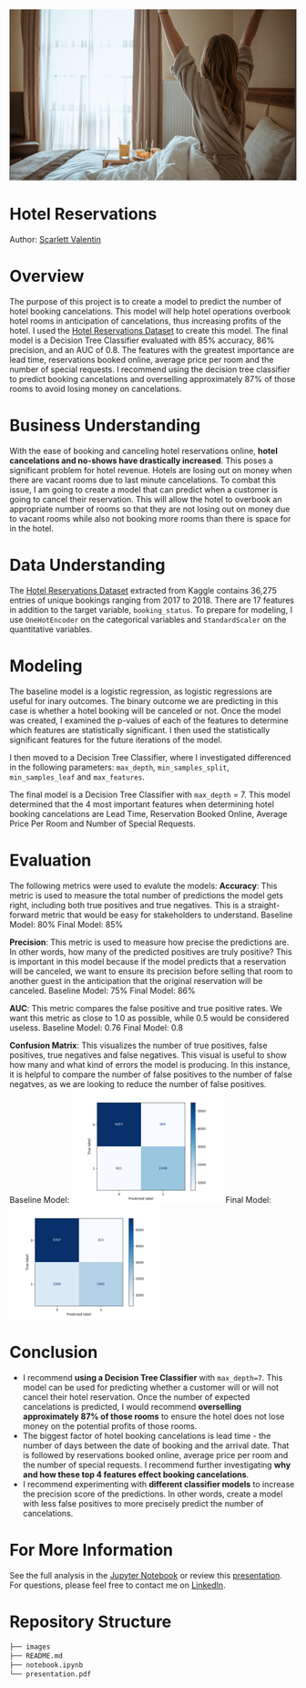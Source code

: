 <img src="images/banner.png/" style="height:300px">

# Hotel Reservations
Author: [Scarlett Valentin](https://www.linkedin.com/in/scarlett-valentin/)

# Overview
The purpose of this project is to create a model to predict the number of hotel booking cancelations. This model will help hotel operations overbook hotel rooms in anticipation of cancelations, thus increasing profits of the hotel. I used the [Hotel Reservations Dataset](https://www.kaggle.com/datasets/ahsan81/hotel-reservations-classification-dataset) to create this model. The final model is a Decision Tree Classifier evaluated with 85% accuracy, 86% precision, and an AUC of 0.8. The features with the greatest importance are lead time, reservations booked online, average price per room and the number of special requests. I recommend using the decision tree classifier to predict booking cancelations and overselling approximately 87% of those rooms to avoid losing money on cancelations.

# Business Understanding
With the ease of booking and canceling hotel reservations online, **hotel cancelations and no-shows have drastically increased**. This poses a significant problem for hotel revenue. Hotels are losing out on money when there are vacant rooms due to last minute cancelations. To combat this issue, I am going to create a model that can predict when a customer is going to cancel their reservation. This will allow the hotel to overbook an appropriate number of rooms so that they are not losing out on money due to vacant rooms while also not booking more rooms than there is space for in the hotel.

# Data Understanding
The [Hotel Reservations Dataset](https://www.kaggle.com/datasets/ahsan81/hotel-reservations-classification-dataset) extracted from Kaggle contains 36,275 entries of unique bookings ranging from 2017 to 2018. There are 17 features in addition to the target variable, `booking_status`. To prepare for modeling, I use `OneHotEncoder` on the categorical variables and `StandardScaler` on the quantitative variables.

# Modeling
The baseline model is a logistic regression, as logistic regressions are useful for inary outcomes. The binary outcome we are predicting in this case is whether a hotel booking will be canceled or not. Once the model was created, I examined the p-values of each of the features to determine which features are statistically significant. I then used the statistically significant features for the future iterations of the model.

I then moved to a Decision Tree Classifier, where I investigated differenced in the following parameters: `max_depth`, `min_samples_split`, `min_samples_leaf` and `max_features`. 

The final model is a Decision Tree Classifier with `max_depth` = 7. This model determined that the 4 most important features when determining hotel booking cancelations are Lead Time, Reservation Booked Online, Average Price Per Room and Number of Special Requests. 

# Evaluation
The following metrics were used to evalute the models:
**Accuracy**: This metric is used to measure the total number of predictions the model gets right, including both true positives and true negatives. This is a straight-forward metric that would be easy for stakeholders to understand.
Baseline Model: 80%
Final Model: 85%

**Precision**: This metric is used to measure how precise the predictions are. In other words, how many of the predicted positives are truly positive? This is important in this model because if the model predicts that a reservation will be canceled, we want to ensure its precision before selling that room to another guest in the anticipation that the original reservation will be canceled.
Baseline Model: 75%
Final Model: 86%

**AUC**: This metric compares the false positive and true positive rates. We want this metric as close to 1.0 as possible, while 0.5 would be considered useless.
Baseline Model: 0.76
Final Model: 0.8

**Confusion Matrix**: This visualizes the number of true positives, false positives, true negatives and false negatives. This visual is useful to show how many and what kind of errors the model is producing. In this instance, it is helpful to compare the number of false positives to the number of false negatves, as we are looking to reduce the number of false positives.
Baseline Model:
<img src="images/baseline_model_cm.png/" style="height:200px">
Final Model: 
<img src="images/final_model_cm.png/" style="height:200px">

# Conclusion
- I recommend **using a Decision Tree Classifier** with `max_depth=7`. This model can be used for predicting whether a customer will or will not cancel their hotel reservation. Once the number of expected cancelations is predicted, I would recommend **overselling approximately 87% of those rooms** to ensure the hotel does not lose money on the potential profits of those rooms.
- The biggest factor of hotel booking cancelations is lead time - the number of days between the date of booking and the arrival date. That is followed by reservations booked online, average price per room and the number of special requests. I recommend further investigating **why and how these top 4 features effect booking cancelations**. 
- I recommend experimenting with **different classifier models** to increase the precision score of the predictions. In other words, create a model with less false positives to more precisely predict the number of cancelations.

# For More Information
See the full analysis in the [Jupyter Notebook](/notebook.ipynb) or review this [presentation](/presentation.pdf/). <br>
For questions, please feel free to contact me on [LinkedIn](https://www.linkedin.com/in/scarlett-valentin/).




# Repository Structure

```
├── images
├── README.md
├── notebook.ipynb
└── presentation.pdf
```
